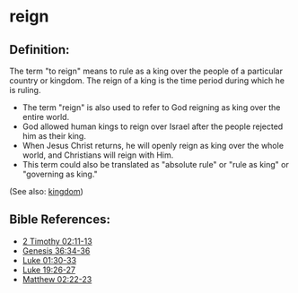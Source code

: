# reign #

## Definition: ##

The term "to reign" means to rule as a king over the people of a particular country or kingdom. The reign of a king is the time period during which he is ruling.

* The term "reign" is also used to refer to God reigning as king over the entire world.
* God allowed human kings to reign over Israel after the people rejected him as their king.
* When Jesus Christ returns, he will openly reign as king over the whole world, and Christians will reign with Him.
* This term could also be translated as "absolute rule" or "rule as king" or "governing as king."

(See also: [kingdom](../other/kingdom.md))

## Bible References: ##

* [2 Timothy 02:11-13](https://door43.org/en/bible/notes/2ti/02/11)
* [Genesis 36:34-36](https://door43.org/en/bible/notes/gen/36/34)
* [Luke 01:30-33](https://door43.org/en/bible/notes/luk/01/30)
* [Luke 19:26-27](https://door43.org/en/bible/notes/luk/19/26)
* [Matthew 02:22-23](https://door43.org/en/bible/notes/mat/02/22)
